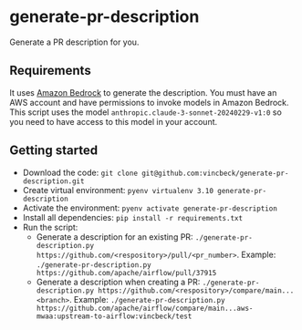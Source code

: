# generate-pr-description

Generate a PR description for you.

## Requirements

It uses [Amazon Bedrock](https://aws.amazon.com/bedrock/) to generate the description.
You must have an AWS account and have permissions to invoke models in Amazon Bedrock.
This script uses the model `anthropic.claude-3-sonnet-20240229-v1:0` so you need to have access to this model in your account.

## Getting started
- Download the code: `git clone git@github.com:vincbeck/generate-pr-description.git`
- Create virtual environment: `pyenv virtualenv 3.10 generate-pr-description`
- Activate the environment: `pyenv activate generate-pr-description`
- Install all dependencies: `pip install -r requirements.txt`
- Run the script:
  - Generate a description for an existing PR: `./generate-pr-description.py https://github.com/<respository>/pull/<pr_number>`.
  Example: `./generate-pr-description.py https://github.com/apache/airflow/pull/37915`
  - Generate a description when creating a PR: `./generate-pr-description.py https://github.com/<respository>/compare/main...<branch>`.
  Example: `./generate-pr-description.py https://github.com/apache/airflow/compare/main...aws-mwaa:upstream-to-airflow:vincbeck/test`